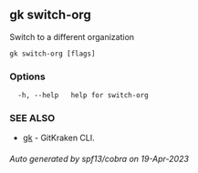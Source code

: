 ## gk switch-org

Switch to a different organization

```
gk switch-org [flags]
```

### Options

```
  -h, --help   help for switch-org
```

### SEE ALSO

* [gk](gk.md)	 - GitKraken CLI.

###### Auto generated by spf13/cobra on 19-Apr-2023
